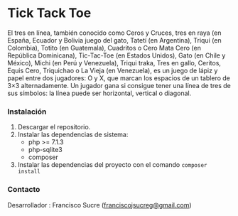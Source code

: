 # Tick Tack Toe

El tres en línea, también conocido como Ceros y Cruces, tres en raya (en España, Ecuador y Bolivia juego del gato, Tatetí (en Argentina), Triqui (en Colombia), Totito (en Guatemala), Cuadritos o Cero Mata Cero (en República Dominicana), Tic-Tac-Toe (en Estados Unidos), Gato (en Chile y México), Michi (en Perú y Venezuela), Triqui traka, Tres en gallo, Ceritos, Equis Cero, Triquichao o La Vieja (en Venezuela), es un juego de lápiz y papel entre dos jugadores: O y X, que marcan los espacios de un tablero de 3×3 alternadamente. Un jugador gana si consigue tener una línea de tres de sus símbolos: la línea puede ser horizontal, vertical o diagonal.

	

### Instalación ###

1. Descargar el repositorio.
2. Instalar las dependencias de sistema: 
    - php >= 7.1.3
    - php-sqlite3
    - composer
3. Instalar las dependencias del proyecto con el comando `composer install`

### Contacto ###

Desarrollador : Francisco Sucre (franciscojsucreg@gmail.com)